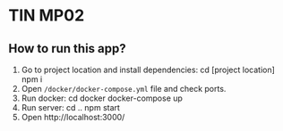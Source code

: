 # TIN MP02
## How to run this app?
1. Go to project location and install dependencies:
cd [project location]
npm i
2. Open `/docker/docker-compose.yml` file and check ports.
3. Run docker:
cd docker
docker-compose up
4. Run server:
cd ..
npm start
5. Open http://localhost:3000/